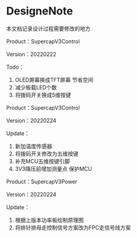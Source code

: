 # DesigneNote

本文档记录设计过程需要修改的地方

Product：SupercapV3Control

Version：20220222

Todo：

1. OLED屏幕换成TFT屏幕 节省空间
2. 减少板载LED个数
3. 将拨码开关换成5维按键



Product：SupercapV3Control

Version：20220224

Update：

1. 新加温度传感器
2. 将拨码开关修改为五维按键
3. 补充MCU五维按键引脚
4. 3V3降压前增加测量点 保护MCU



Product：SupercapV3Power

Version：20220224 

Update：

1. 根据上版本功率板绘制原理图
2. 将排针排母走控制信号方案改为FPC走信号线方案